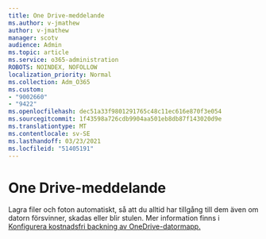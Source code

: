 ```yaml
---
title: One Drive-meddelande
ms.author: v-jmathew
author: v-jmathew
manager: scotv
audience: Admin
ms.topic: article
ms.service: o365-administration
ROBOTS: NOINDEX, NOFOLLOW
localization_priority: Normal
ms.collection: Adm_O365
ms.custom:
- "9002660"
- "9422"
ms.openlocfilehash: dec51a33f9801291765c48c11ec616e870f3e054
ms.sourcegitcommit: 1f43598a726cdb9904aa501eb8db87f143020d9e
ms.translationtype: MT
ms.contentlocale: sv-SE
ms.lasthandoff: 03/23/2021
ms.locfileid: "51405191"
---
```

# <a name="one-drive-announcement"></a>One Drive-meddelande

Lagra filer och foton automatiskt, så att du alltid har tillgång till dem även om datorn försvinner, skadas eller blir stulen. Mer information finns i [Konfigurera kostnadsfri backning av OneDrive-datormapp.](https://www.microsoft.com/microsoft-365/onedrive/pc-cloud-backup)
